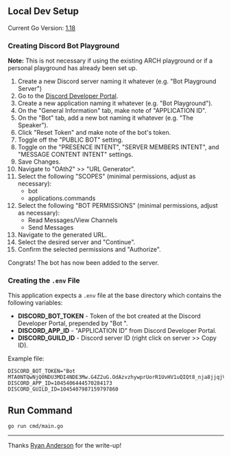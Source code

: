 
## Local Dev Setup

Current Go Version: [1.18](https://go.dev/dl/)

### Creating Discord Bot Playground
**Note:** This is not necessary if using the existing ARCH playground or if a personal playground has already been set up.
1. Create a new Discord server naming it whatever (e.g. "Bot Playground Server")
2. Go to the [Discord Developer Portal](https://discord.com/developers/applications).
3. Create a new application naming it whatever (e.g. "Bot Playground").
4. On the "General Information" tab, make note of "APPLICATION ID".
5. On the "Bot" tab, add a new bot naming it whatever (e.g. "The Speaker").
6. Click "Reset Token" and make note of the bot's token.
7. Toggle off the "PUBLIC BOT" setting.
8. Toggle on the "PRESENCE INTENT", "SERVER MEMBERS INTENT", and "MESSAGE CONTENT INTENT" settings.
9. Save Changes. 
10. Navigate to "OAth2" >> "URL Generator".
11. Select the following "SCOPES" (minimal permissions, adjust as necessary):
    - bot
    - applications.commands
12. Select the following "BOT PERMISSIONS" (minimal permissions, adjust as necessary):
    - Read Messages/View Channels
    - Send Messages
13. Navigate to the generated URL.
14. Select the desired server and "Continue".
15. Confirm the selected permissions and "Authorize".

Congrats! The bot has now been added to the server.

### Creating the `.env` File
This application expects a `.env` file at the base directory which contains the following variables:
* **DISCORD_BOT_TOKEN** - Token of the bot created at the Discord Developer Portal, prepended by "Bot ".
* **DISCORD_APP_ID** - "APPLICATION ID" from Discord Developer Portal.
* **DISCORD_GUILD_ID** - Discord server ID (right click on server >> Copy ID).

Example file:
```
DISCORD_BOT_TOKEN="Bot MTA0NTQwNjQ0NDU3MDI4NDE3Mw.G4Z2uG.OdAzvzhywprUorR1UvHV1uQIQt8_nja8jjqjVY"
DISCORD_APP_ID=1045406444570284173
DISCORD_GUILD_ID=1045407987159797860
```

## Run Command
`go run cmd/main.go`

---

Thanks [Ryan Anderson](https://github.com/randerson8907) for the write-up!